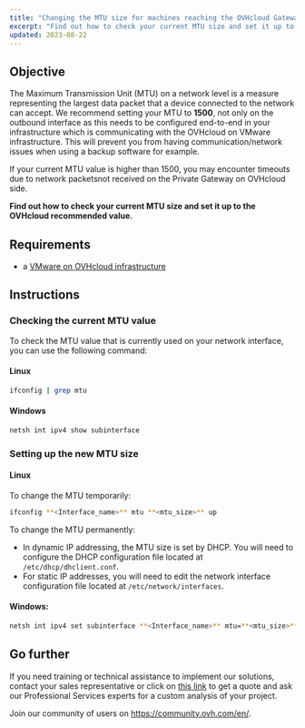 ```yaml
---
title: "Changing the MTU size for machines reaching the OVHcloud Gateway SSL"
excerpt: "Find out how to check your current MTU size and set it up to the OVHcloud recommended value"
updated: 2023-08-22
---
```


## Objective

The Maximum Transmission Unit (MTU) on a network level is a measure representing the largest data packet that a device connected to the network can accept.
We recommend setting your MTU to **1500**, not only on the outbound interface as this needs to be configured end-to-end in your infrastructure which is communicating with the OVHcloud on VMware infrastructure. This will prevent you from having communication/network issues when using a backup software for example.

If your current MTU value is higher than 1500, you may encounter timeouts due to network packetsnot received on the Private Gateway on OVHcloud side.

**Find out how to check your current MTU size and set it up to the OVHcloud recommended value.**

## Requirements

- a [VMware on OVHcloud infrastructure](https://www.ovhcloud.com/en-sg/hosted-private-cloud/vmware/)

## Instructions

### Checking the current MTU value

To check the MTU value that is currently used on your network interface, you can use the following command:

#### Linux

```bash
ifconfig | grep mtu
```

#### Windows

```bash
netsh int ipv4 show subinterface
```

### Setting up the new MTU size

#### Linux

To change the MTU temporarily:

```bash
ifconfig **<Interface_name>** mtu **<mtu_size>** up
```

To change the MTU permanently:

- In dynamic IP addressing, the MTU size is set by DHCP. You will need to configure the DHCP configuration file located at `/etc/dhcp/dhclient.conf`.
- For static IP addresses, you will need to edit the network interface configuration file located at `/etc/network/interfaces`.

#### Windows:

```bash
netsh int ipv4 set subinterface **<Interface_name>** mtu=**<mtu_size>** store=persistent
```

## Go further

If you need training or technical assistance to implement our solutions, contact your sales representative or click on [this link](https://www.ovhcloud.com/en-sg/professional-services/) to get a quote and ask our Professional Services experts for a custom analysis of your project.

Join our community of users on <https://community.ovh.com/en/>.
